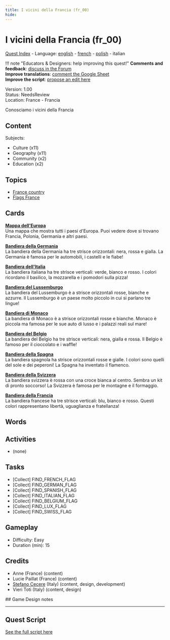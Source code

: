```yaml
---
title: I vicini della Francia (fr_00)
hide:
---
```


# I vicini della Francia (fr_00)
[Quest Index](./index.it.md) - Language: [english](./fr_00.md) - [french](./fr_00.fr.md) - [polish](./fr_00.pl.md) - italian

!!! note "Educators & Designers: help improving this quest!"
    **Comments and feedback**: [discuss in the Forum](https://vgwb.discourse.group/t/fr-00-the-neighbors-of-france/22)  
    **Improve translations**: [comment the Google Sheet](https://docs.google.com/spreadsheets/d/1FPFOy8CHor5ArSg57xMuPAG7WM27-ecDOiU-OmtHgjw/edit?gid=1233127135#gid=1233127135)  
    **Improve the script**: [propose an edit here](https://github.com/vgwb/Antura/blob/main/Assets/_discover/_quests/FR_00%20Geo%20France/FR_00%20Geo%20France%20-%20Yarn%20Script.yarn)  

Version: 1.00  
Status: NeedsReview  
Location: France - Francia

Conosciamo i vicini della Francia

## Content
Subjects: 

  - Culture (x11)
  - Geography (x11)
  - Community (x2)
  - Education (x2)

## Topics
- [France country](../topics/index.md#france)
- [Flags France](../topics/index.md#flags)


## Cards
**[Mappa dell'Europa](../cards/index.md#concept_europe_map)**  
Una mappa che mostra tutti i paesi d'Europa. Puoi vedere dove si trovano Francia, Polonia, Germania e altri paesi.  

**[Bandiera della Germania](../cards/index.md#flag_germany)**  
La bandiera della Germania ha tre strisce orizzontali: nera, rossa e gialla. La Germania è famosa per le automobili, i castelli e le fiabe!  

**[Bandiera dell'Italia](../cards/index.md#flag_italy)**  
La bandiera italiana ha tre strisce verticali: verde, bianco e rosso. I colori ricordano il basilico, la mozzarella e i pomodori sulla pizza!  

**[Bandiera del Lussemburgo](../cards/index.md#flag_luxembourg)**  
La bandiera del Lussemburgo è a strisce orizzontali rosse, bianche e azzurre. Il Lussemburgo è un paese molto piccolo in cui si parlano tre lingue!  

**[Bandiera di Monaco](../cards/index.md#flag_monaco)**  
La bandiera di Monaco è a strisce orizzontali rosse e bianche. Monaco è piccola ma famosa per le sue auto di lusso e i palazzi reali sul mare!  

**[Bandiera del Belgio](../cards/index.md#flag_belgium)**  
La bandiera del Belgio ha tre strisce verticali: nera, gialla e rossa. Il Belgio è famoso per il cioccolato e i waffle!  

**[Bandiera della Spagna](../cards/index.md#flag_spain)**  
La bandiera spagnola ha strisce orizzontali rosse e gialle. I colori sono quelli del sole e dei peperoni! La Spagna ha inventato il flamenco.  

**[Bandiera della Svizzera](../cards/index.md#flag_switzerland)**  
La bandiera svizzera è rossa con una croce bianca al centro. Sembra un kit di pronto soccorso! La Svizzera è famosa per le montagne e il formaggio.  

**[Bandiera della Francia](../cards/index.md#flag_france)**  
La bandiera francese ha tre strisce verticali: blu, bianco e rosso. Questi colori rappresentano libertà, uguaglianza e fratellanza!  

## Words
## Activities
- (none)

## Tasks
- [Collect] FIND_FRENCH_FLAG
- [Collect] FIND_GERMAN_FLAG
- [Collect] FIND_SPANISH_FLAG
- [Collect] FIND_ITALIAN_FLAG
- [Collect] FIND_BELGIUM_FLAG
- [Collect] FIND_LUX_FLAG
- [Collect] FIND_SWISS_FLAG
## Gameplay
- Difficulty: Easy
- Duration (min): 15
## Credits
- Anne (France) (content)
- Lucie Paillat (France) (content)
- [Stefano Cecere](https://stefanocecere.com) (Italy) (content, design, development)
- Vieri Toti (Italy) (content, design)

## Game Design notes



---

## Quest Script

[See the full script here](./fr_00-script.it.md)
